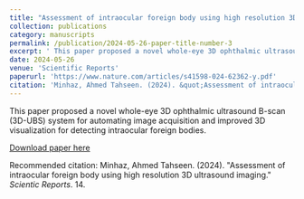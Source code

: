 ```yaml
---
title: "Assessment of intraocular foreign body using high resolution 3D ultrasound imaging"
collection: publications
category: manuscripts
permalink: /publication/2024-05-26-paper-title-number-3
excerpt: ' This paper proposed a novel whole-eye 3D ophthalmic ultrasound B-scan (3D-UBS) system for automating image acquisition and improved 3D visualization for detecting intraocular foreign bodies.'
date: 2024-05-26
venue: 'Scientific Reports'
paperurl: 'https://www.nature.com/articles/s41598-024-62362-y.pdf'
citation: 'Minhaz, Ahmed Tahseen. (2024). &quot;Assessment of intraocular foreign body using high resolution 3D ultrasound imaging.&quot; <i>Scientic Reports</i>. 14.'
---
```

 This paper proposed a novel whole-eye 3D ophthalmic ultrasound B-scan (3D-UBS) system for automating image acquisition and improved 3D visualization for detecting intraocular foreign bodies.

[Download paper here](https://www.nature.com/articles/s41598-024-62362-y.pdf)

Recommended citation: Minhaz, Ahmed Tahseen. (2024). "Assessment of intraocular foreign body using high resolution 3D ultrasound imaging." <i>Scientic Reports</i>. 14.
